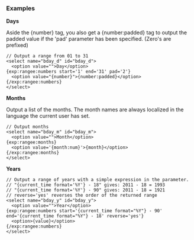 
### Examples

**Days**

Aside the {number} tag, you also get a {number:padded} tag to output the padded value if the 'pad' parameter has been specified. (Zero's are prefixed)

    // Output a range from 01 to 31
    <select name="bday_d" id="bday_d">
      <option value="">Day</option>
    {exp:rangee:numbers start='1' end='31' pad='2'}
      <option value="{number}">{number:padded}</option>
    {/exp:rangee:numbers}
    </select>


**Months**

Output a list of the months. The month names are always localized in the language the current user has set.

    // Output months
    <select name="bday_m" id="bday_m">
      <option value="">Month</option>
    {exp:rangee:months}
      <option value='{month:num}'>{month}</option>
    {/exp:rangee:months}
    </select>


**Years**

    // Output a range of years with a simple expression in the parameter.
    // "{current_time format='%Y'} - 18" gives: 2011 - 18 = 1993
    // "{current_time format='%Y'} - 90" gives: 2011 - 18 = 1921
    // reverse='yes' reverses the order of the returned range
    <select name="bday_y" id="bday_y">
      <option value="">Year</option>
    {exp:rangee:numbers start='{current_time format="%Y"} - 90' end='{current_time format="%Y"} - 18' reverse='yes'}
      <option>{value}</option>
    {/exp:rangee:numbers}
    </select>